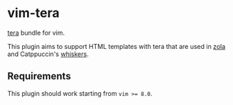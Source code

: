 # vim-tera

[tera](https://keats.github.io/tera/) bundle for vim.

This plugin aims to support HTML templates with tera that are used in [zola](https://www.getzola.org)
and Catppuccin's [whiskers](https://github.com/catppuccin/toolbox/tree/main/whiskers#readme).

## Requirements

This plugin should work starting from `vim >= 8.0`.
